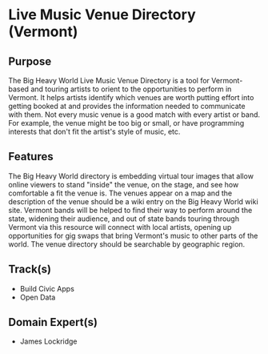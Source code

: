 Live Music Venue Directory (Vermont)
====================================

Purpose
-------

The Big Heavy World Live Music Venue Directory is a tool for Vermont-based and touring artists to orient to the opportunities to perform in Vermont. It helps artists identify which venues are worth putting effort into getting booked at and provides the information needed to communicate with them. Not every music venue is a good match with every artist or band. For example, the venue might be too big or small, or have programming interests that don't fit the artist's style of music, etc.

Features
--------

The Big Heavy World directory is embedding virtual tour images that allow online viewers to stand "inside" the venue, on the stage, and see how comfortable a fit the venue is. The venues appear on a map and the description of the venue should be a wiki entry on the Big Heavy World wiki site. Vermont bands will be helped to find their way to perform around the state, widening their audience, and out of state bands touring through Vermont via this resource will connect with local artists, opening up opportunities for gig swaps that bring Vermont's music to other parts of the world. The venue directory should be searchable by geographic region.

Track(s)
--------

* Build Civic Apps
* Open Data

Domain Expert(s)
----------------

* James Lockridge
